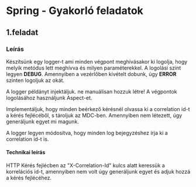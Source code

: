 # Spring - Gyakorló feladatok

## 1.feladat

### Leírás
Készítsünk egy logger-t ami minden végpont meghívásakor ki logolja, hogy melyik metódus lett meghívva és milyen paraméterekkel. A logolási szint legyen **DEBUG**.
Amennyiben a vezérlőben kivételt dobunk, úgy **ERROR** szinten logoljuk az okát.

A logger példányt injektáljuk. ne manuálisan hozzuk létre! A végpontok logolásához használjunk Aspect-et.

Implementáljuk, hogy minden beérkező kérésnél olvassa ki a correlation id-t a kérés fejlécéből, s tároljuk az MDC-ben.
Amennyiben nem létezett, úgy generáljunk egyet mi magunk.

A logger legyen módosítva, hogy minden log bejegyzéshez írja ki a correlation id-t is.

#### Technikai leírás
HTTP Kérés fejlécben az "X-Correlation-Id" kulcs alatt keressük a korrelációs id-t, amennyiben nem volt úgy generáljunk egyet és adjuk hozzá a kérés fejlécéhez.

